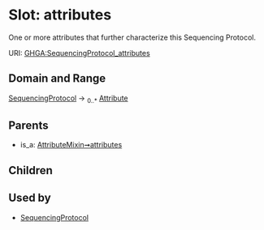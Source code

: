
# Slot: attributes


One or more attributes that further characterize this Sequencing Protocol.

URI: [GHGA:SequencingProtocol_attributes](https://w3id.org/GHGA/SequencingProtocol_attributes)


## Domain and Range

[SequencingProtocol](SequencingProtocol.md) &#8594;  <sub>0..\*</sub> [Attribute](Attribute.md)

## Parents

 *  is_a: [AttributeMixin➞attributes](AttributeMixin_attributes.md)

## Children


## Used by

 * [SequencingProtocol](SequencingProtocol.md)
